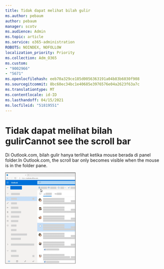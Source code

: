 ```yaml
---
title: Tidak dapat melihat bilah gulir
ms.author: pebaum
author: pebaum
manager: scotv
ms.audience: Admin
ms.topic: article
ms.service: o365-administration
ROBOTS: NOINDEX, NOFOLLOW
localization_priority: Priority
ms.collection: Adm_O365
ms.custom:
- "9002966"
- "5671"
ms.openlocfilehash: eeb70a329ce185d0056363191a04b83b6030f908
ms.sourcegitcommit: 8bc60ec34bc1e40685e3976576e04a2623f63a7c
ms.translationtype: MT
ms.contentlocale: id-ID
ms.lasthandoff: 04/15/2021
ms.locfileid: "51819551"
---
```

# <a name="cannot-see-the-scroll-bar"></a><span data-ttu-id="db35f-102">Tidak dapat melihat bilah gulir</span><span class="sxs-lookup"><span data-stu-id="db35f-102">Cannot see the scroll bar</span></span>

<span data-ttu-id="db35f-103">Di Outlook.com, bilah gulir hanya terlihat ketika mouse berada di panel folder.</span><span class="sxs-lookup"><span data-stu-id="db35f-103">In Outlook.com, the scroll bar only becomes visible when the mouse is in the folder pane.</span></span>

![Geser mouse ke atas bilah gulir kotak masuk](media/16353_mouse_over_inbox_scrollbar-225x292.gif)
